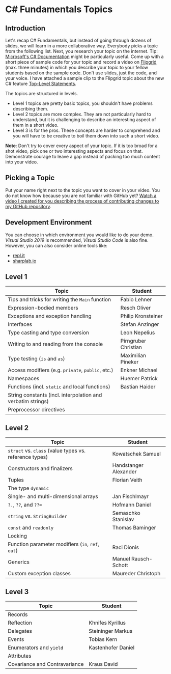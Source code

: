 # C# Fundamentals Topics

## Introduction

Let's recap C# Fundamentals, but instead of going through dozens of slides, we will learn in a more collaborative way. Everybody picks a topic from the following list. Next, you research your topic on the internet. Tip: [Microsoft's C# Documentation](https://docs.microsoft.com/en-us/dotnet/csharp/) might be particularly useful. Come up with a short piece of sample code for your topic and record a video on [Flipgrid](https://flipgrid.com/de4b3d38) (max. three minutes) in which you describe your topic to your fellow students based on the sample code. Don't use slides, just the code, and your voice. I have attached a sample clip to the Flipgrid topic about the new C# feature [Top-Level Statements](https://docs.microsoft.com/en-us/dotnet/csharp/language-reference/proposals/csharp-9.0/top-level-statements).

The topics are structured in levels.

* Level 1 topics are pretty basic topics, you shouldn't have problems describing them.
* Level 2 topics are more complex. They are not particularly hard to understand, but it is challenging to describe an interesting aspect of them in a short video.
* Level 3 is for the pros. These concepts are harder to comprehend and you will have to be creative to boil them down into such a short video.

**Note**: Don't try to cover every aspect of your topic. If it is too broad for a shot video, pick one or two interesting aspects and focus on that. Demonstrate courage to leave a gap instead of packing too much content into your video.

## Picking a Topic

Put your name right next to the topic you want to cover in your video. You do not know how because you are not familiar with GitHub yet? [Watch a video I created for you describing the process of contributing changes to my GitHub repository](https://youtu.be/mBprBD16P3g).

## Development Environment

You can choose in which environment you would like to do your demo. *Visual Studio 2019* is recommended, *Visual Studio Code* is also fine. However, you can also consider online tools like:

* [repl.it](https://repl.it/)
* [sharplab.io](https://sharplab.io/)

## Level 1

| Topic                                                       | Student |
| ----------------------------------------------------------- | ------- |
| Tips and tricks for writing the `Main` function             |  Fabio Lehner   |
| Expression-bodied members                                   |  Resch Oliver       |
| Exceptions and exception handling                           | Philip Kronsteiner        |
| Interfaces                                                  | Stefan Anzinger        |
| Type casting and type conversion                            | Leon Nepelius        |
| Writing to and reading from the console                     | Pirngruber Christian        |
| Type testing (`is` and `as`)                                | Maximilian Pineker   |
| Access modifiers (e.g. `private`, `public`, etc.)           | Enkner Michael        |
| Namespaces                                                  | Huemer Patrick        |
| Functions (incl. `static` and local functions)              | Bastian Haider        |
| String constants (incl. interpolation and verbatim strings) |         |
| Preprocessor directives                                     |         |

## Level 2

| Topic                                                  | Student |
| ------------------------------------------------------ | ------- |
| `struct` vs. `class` (value types vs. reference types) | Kowatschek Samuel        |
| Constructors and finalizers                            | Handstanger Alexander        |
| Tuples                                                 | Florian Veith        |
| The type `dynamic`                                     |         |
| Single- and multi-dimensional arrays                   | Jan Fischlmayr        |
| `?.`, `??`, and `??=`                                  | Hofmann Daniel        |
| `string` vs. `StringBuilder`                           | Semaschko Stanislav        |
| `const` and `readonly`                                 | Thomas Baminger        |
| Locking                                                |         |
| Function parameter modifiers (`in`, `ref`, `out`)      |Raci Dionis|
| Generics                                               | Manuel Rausch-Schott         |
| Custom exception classes                               | Maureder Christoph        |

## Level 3

| Topic                         | Student |
| ----------------------------- | ------- |
| Records                       |         |
| Reflection                    | Khnifes Kyrillus|
| Delegates                     | Steininger Markus        |
| Events                        | Tobias Kern        |
| Enumerators and `yield`       | Kastenhofer Daniel        |
| Attributes                    |         |
| Covariance and Contravariance | Kraus David |
